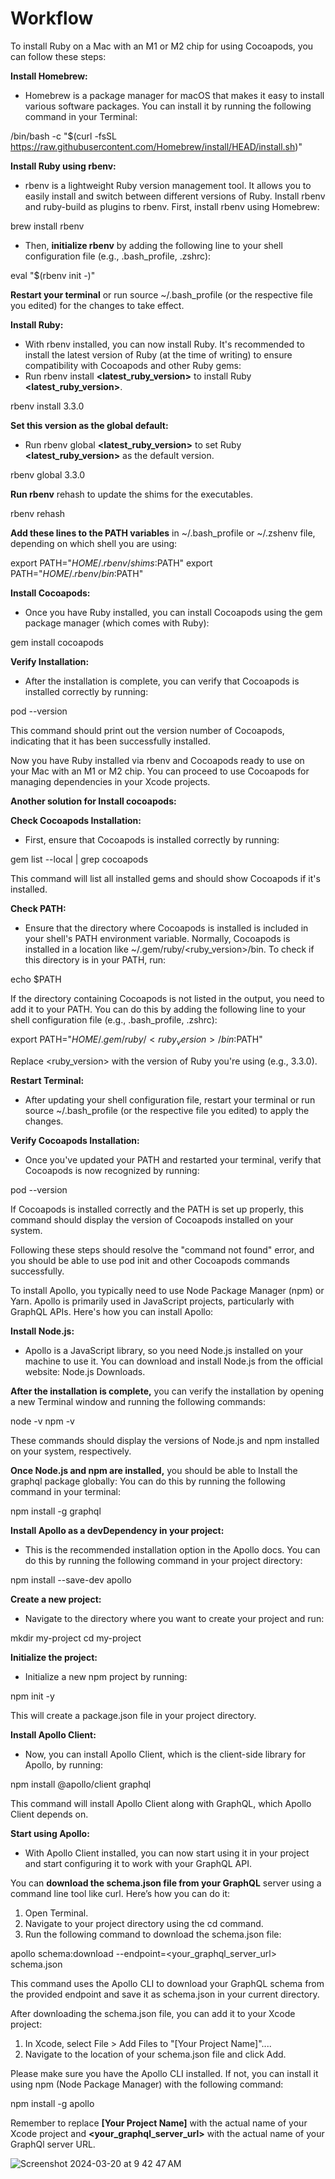 # Workflow

To install Ruby on a Mac with an M1 or M2 chip for using Cocoapods, you can follow these steps:

**Install Homebrew:** 
- Homebrew is a package manager for macOS that makes it easy to install various software packages. You can install it by running the following command in your Terminal:

/bin/bash -c "$(curl -fsSL https://raw.githubusercontent.com/Homebrew/install/HEAD/install.sh)"

**Install Ruby using rbenv:** 
- rbenv is a lightweight Ruby version management tool. It allows you to easily install and switch between different versions of Ruby. Install rbenv and ruby-build as plugins to rbenv. First, install rbenv using Homebrew:

brew install rbenv

- Then, **initialize rbenv** by adding the following line to your shell configuration file (e.g., .bash_profile, .zshrc):

eval "$(rbenv init -)"

**Restart your terminal** or run source ~/.bash_profile (or the respective file you edited) for the changes to take effect.

**Install Ruby:** 
- With rbenv installed, you can now install Ruby. It's recommended to install the latest version of Ruby (at the time of writing) to ensure compatibility with Cocoapods and other Ruby gems:
- Run rbenv install **<latest_ruby_version>** to install Ruby **<latest_ruby_version>**.

rbenv install 3.3.0

**Set this version as the global default:**
- Run rbenv global **<latest_ruby_version>** to set Ruby **<latest_ruby_version>** as the default version.

rbenv global 3.3.0

**Run rbenv** rehash to update the shims for the executables.

rbenv rehash 

**Add these lines to the PATH variables** in ~/.bash_profile or ~/.zshenv file, depending on
which shell you are using:

export PATH="$HOME/.rbenv/shims:$PATH"
export PATH="$HOME/.rbenv/bin:$PATH"

**Install Cocoapods:** 
- Once you have Ruby installed, you can install Cocoapods using the gem package manager (which comes with Ruby):

gem install cocoapods

**Verify Installation:** 
- After the installation is complete, you can verify that Cocoapods is installed correctly by running:

pod --version

This command should print out the version number of Cocoapods, indicating that it has been successfully installed.

Now you have Ruby installed via rbenv and Cocoapods ready to use on your Mac with an M1 or M2 chip. You can proceed to use Cocoapods for managing dependencies in your Xcode projects.

**Another solution for Install cocoapods:**

**Check Cocoapods Installation:** 
- First, ensure that Cocoapods is installed correctly by running:

gem list --local | grep cocoapods

This command will list all installed gems and should show Cocoapods if it's installed.

**Check PATH:** 
- Ensure that the directory where Cocoapods is installed is included in your shell's PATH environment variable. Normally, Cocoapods is installed in a location like ~/.gem/ruby/<ruby_version>/bin. To check if this directory is in your PATH, run:

echo $PATH

If the directory containing Cocoapods is not listed in the output, you need to add it to your PATH. You can do this by adding the following line to your shell configuration file (e.g., .bash_profile, .zshrc):

export PATH="$HOME/.gem/ruby/<ruby_version>/bin:$PATH"

Replace <ruby_version> with the version of Ruby you're using (e.g., 3.3.0).

**Restart Terminal:** 
- After updating your shell configuration file, restart your terminal or run source ~/.bash_profile (or the respective file you edited) to apply the changes.

**Verify Cocoapods Installation:** 
- Once you've updated your PATH and restarted your terminal, verify that Cocoapods is now recognized by running:

pod --version

If Cocoapods is installed correctly and the PATH is set up properly, this command should display the version of Cocoapods installed on your system.

Following these steps should resolve the "command not found" error, and you should be able to use pod init and other Cocoapods commands successfully.

To install Apollo, you typically need to use Node Package Manager (npm) or Yarn. Apollo is primarily used in JavaScript projects, particularly with GraphQL APIs. Here's how you can install Apollo:

**Install Node.js:** 
- Apollo is a JavaScript library, so you need Node.js installed on your machine to use it. You can download and install Node.js from the official website: Node.js Downloads.

**After the installation is complete,** you can verify the installation by opening a new Terminal window and
running the following commands:

node -v
npm -v

These commands should display the versions of Node.js and npm installed on your system, respectively.

**Once Node.js and npm are installed,** you should be able to Install the graphql package globally: You can do this by running the following command in your
terminal:

npm install -g graphql

**Install Apollo as a devDependency in your project:** 
- This is the recommended installation option in the
Apollo docs. You can do this by running the following command in your project directory:

npm install --save-dev apollo

**Create a new project:** 
- Navigate to the directory where you want to create your project and run:

mkdir my-project
cd my-project

**Initialize the project:** 
- Initialize a new npm project by running:

npm init -y

This will create a package.json file in your project directory.

**Install Apollo Client:** 
- Now, you can install Apollo Client, which is the client-side library for Apollo, by running:

npm install @apollo/client graphql

This command will install Apollo Client along with GraphQL, which Apollo Client depends on.

**Start using Apollo:** 
- With Apollo Client installed, you can now start using it in your project and start configuring it to work with your GraphQL API.

You can **download the schema.json file from your GraphQL** server using a command line tool like curl.
Here’s how you can do it:
1. Open Terminal.
2. Navigate to your project directory using the cd command.
3. Run the following command to download the schema.json file:

apollo schema:download --endpoint=<your_graphql_server_url> schema.json

This command uses the Apollo CLI to download your GraphQL schema from the provided endpoint and save it
as schema.json in your current directory.

After downloading the schema.json file, you can add it to your Xcode project:
1. In Xcode, select File > Add Files to "[Your Project Name]"....
2. Navigate to the location of your schema.json file and click Add.

Please make sure you have the Apollo CLI installed. If not, you can install it using npm (Node Package Manager) with the following command:

npm install -g apollo

Remember to replace **[Your Project Name]** with the actual name of your Xcode project and **<your_graphql_server_url>** with the actual name of your GraphQl server URL.

![Screenshot 2024-03-20 at 9 42 47 AM](https://github.com/KalpeshKalsariya/GraphQLDemo/assets/38584779/c1f3ce56-08c0-4576-beb2-4538d27a998c)

